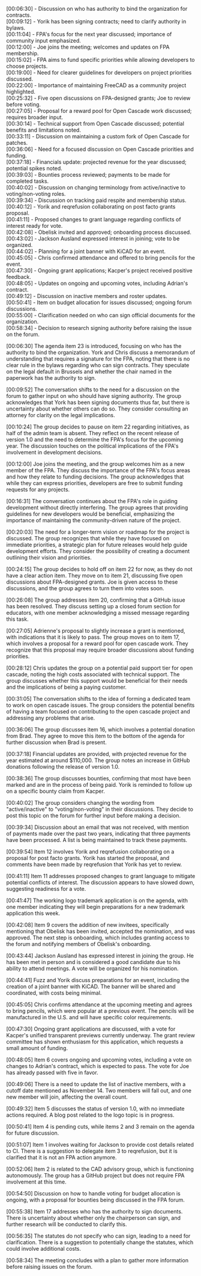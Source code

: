 [00:06:30] - Discussion on who has authority to bind the organization for contracts.  
[00:09:12] - Yorik has been signing contracts; need to clarify authority in bylaws.  
[00:11:04] - FPA's focus for the next year discussed; importance of community input emphasized.  
[00:12:00] - Joe joins the meeting; welcomes and updates on FPA membership.  
[00:15:02] - FPA aims to fund specific priorities while allowing developers to choose projects.  
[00:19:00] - Need for clearer guidelines for developers on project priorities discussed.  
[00:22:00] - Importance of maintaining FreeCAD as a community project highlighted.  
[00:25:32] - Five open discussions on FPA-designed grants; Joe to review before voting.  
[00:27:05] - Proposal for a reward pool for Open Cascade work discussed; requires broader input.  
[00:30:14] - Technical support from Open Cascade discussed; potential benefits and limitations noted.  
[00:33:11] - Discussion on maintaining a custom fork of Open Cascade for patches.  
[00:36:06] - Need for a focused discussion on Open Cascade priorities and funding.  
[00:37:18] - Financials update: projected revenue for the year discussed; potential spikes noted.  
[00:39:03] - Bounties process reviewed; payments to be made for completed tasks.  
[00:40:02] - Discussion on changing terminology from active/inactive to voting/non-voting roles.  
[00:39:34] - Discussion on tracking paid respite and membership status.  
[00:40:12] - Yorik and reqrefusion collaborating on post facto grants proposal.  
[00:41:11] - Proposed changes to grant language regarding conflicts of interest ready for vote.  
[00:42:08] - Obelisk invited and approved; onboarding process discussed.  
[00:43:02] - Jackson Ausland expressed interest in joining; vote to be organized.  
[00:44:02] - Planning for a joint banner with KiCAD for an event.  
[00:45:05] - Chris confirmed attendance and offered to bring pencils for the event.  
[00:47:30] - Ongoing grant applications; Kacper's project received positive feedback.  
[00:48:05] - Updates on ongoing and upcoming votes, including Adrian's contract.  
[00:49:12] - Discussion on inactive members and roster updates.  
[00:50:41] - Item on budget allocation for issues discussed; ongoing forum discussions.  
[00:55:00] - Clarification needed on who can sign official documents for the organization.  
[00:58:34] - Decision to research signing authority before raising the issue on the forum.  

[00:06:30] The agenda item 23 is introduced, focusing on who has the authority to bind the organization. York and Chris discuss a memorandum of understanding that requires a signature for the FPA, noting that there is no clear rule in the bylaws regarding who can sign contracts. They speculate on the legal default in Brussels and whether the chair named in the paperwork has the authority to sign.

[00:09:52] The conversation shifts to the need for a discussion on the forum to gather input on who should have signing authority. The group acknowledges that York has been signing documents thus far, but there is uncertainty about whether others can do so. They consider consulting an attorney for clarity on the legal implications.

[00:10:24] The group decides to pause on item 22 regarding initiatives, as half of the admin team is absent. They reflect on the recent release of version 1.0 and the need to determine the FPA's focus for the upcoming year. The discussion touches on the political implications of the FPA's involvement in development decisions.

[00:12:00] Joe joins the meeting, and the group welcomes him as a new member of the FPA. They discuss the importance of the FPA's focus areas and how they relate to funding decisions. The group acknowledges that while they can express priorities, developers are free to submit funding requests for any projects.

[00:16:31] The conversation continues about the FPA's role in guiding development without directly interfering. The group agrees that providing guidelines for new developers would be beneficial, emphasizing the importance of maintaining the community-driven nature of the project.

[00:20:03] The need for a longer-term vision or roadmap for the project is discussed. The group recognizes that while they have focused on immediate priorities, a strategic plan for future releases would help guide development efforts. They consider the possibility of creating a document outlining their vision and priorities.

[00:24:15] The group decides to hold off on item 22 for now, as they do not have a clear action item. They move on to item 21, discussing five open discussions about FPA-designed grants. Joe is given access to these discussions, and the group agrees to turn them into votes soon.

[00:26:08] The group addresses item 20, confirming that a GitHub issue has been resolved. They discuss setting up a closed forum section for educators, with one member acknowledging a missed message regarding this task.

[00:27:05] Adrienne's proposal to slightly increase a grant is mentioned, with indications that it is likely to pass. The group moves on to item 17, which involves a proposal for a reward pool for open cascade work. They recognize that this proposal may require broader discussions about funding priorities.

[00:28:12] Chris updates the group on a potential paid support tier for open cascade, noting the high costs associated with technical support. The group discusses whether this support would be beneficial for their needs and the implications of being a paying customer.

[00:31:05] The conversation shifts to the idea of forming a dedicated team to work on open cascade issues. The group considers the potential benefits of having a team focused on contributing to the open cascade project and addressing any problems that arise.

[00:36:06] The group discusses item 16, which involves a potential donation from Brad. They agree to move this item to the bottom of the agenda for further discussion when Brad is present.

[00:37:18] Financial updates are provided, with projected revenue for the year estimated at around $110,000. The group notes an increase in GitHub donations following the release of version 1.0.

[00:38:36] The group discusses bounties, confirming that most have been marked and are in the process of being paid. Yorik is reminded to follow up on a specific bounty claim from Kacper.

[00:40:02] The group considers changing the wording from "active/inactive" to "voting/non-voting" in their discussions. They decide to post this topic on the forum for further input before making a decision.

[00:39:34] Discussion about an email that was not received, with mention of payments made over the past two years, indicating that three payments have been processed. A list is being maintained to track these payments. 

[00:39:54] Item 12 involves Yorik and reqrefusion collaborating on a proposal for post facto grants. Yorik has started the proposal, and comments have been made by reqrefusion that Yorik has yet to review. 

[00:41:11] Item 11 addresses proposed changes to grant language to mitigate potential conflicts of interest. The discussion appears to have slowed down, suggesting readiness for a vote. 

[00:41:47] The working logo trademark application is on the agenda, with one member indicating they will begin preparations for a new trademark application this week. 

[00:42:08] Item 9 covers the addition of new invitees, specifically mentioning that Obelisk has been invited, accepted the nomination, and was approved. The next step is onboarding, which includes granting access to the forum and notifying members of Obelisk's onboarding. 

[00:43:44] Jackson Ausland has expressed interest in joining the group. He has been met in person and is considered a good candidate due to his ability to attend meetings. A vote will be organized for his nomination. 

[00:44:41] Fuzz and Yorik discuss preparations for an event, including the creation of a joint banner with KiCAD. The banner will be shared and coordinated, with costs being minimal. 

[00:45:05] Chris confirms attendance at the upcoming meeting and agrees to bring pencils, which were popular at a previous event. The pencils will be manufactured in the U.S. and will have specific color requirements. 

[00:47:30] Ongoing grant applications are discussed, with a vote for Kacper's unified transparent previews currently underway. The grant review committee has shown enthusiasm for this application, which requests a small amount of funding. 

[00:48:05] Item 6 covers ongoing and upcoming votes, including a vote on changes to Adrian's contract, which is expected to pass. The vote for Joe has already passed with five in favor. 

[00:49:06] There is a need to update the list of inactive members, with a cutoff date mentioned as November 14. Two members will fall out, and one new member will join, affecting the overall count. 

[00:49:32] Item 5 discusses the status of version 1.0, with no immediate actions required. A blog post related to the logo topic is in progress. 

[00:50:41] Item 4 is pending cuts, while items 2 and 3 remain on the agenda for future discussion. 

[00:51:07] Item 1 involves waiting for Jackson to provide cost details related to CI. There is a suggestion to delegate item 3 to reqrefusion, but it is clarified that it is not an FPA action anymore. 

[00:52:06] Item 2 is related to the CAD advisory group, which is functioning autonomously. The group has a GitHub project but does not require FPA involvement at this time. 

[00:54:50] Discussion on how to handle voting for budget allocation is ongoing, with a proposal for bounties being discussed in the FPA forum. 

[00:55:38] Item 17 addresses who has the authority to sign documents. There is uncertainty about whether only the chairperson can sign, and further research will be conducted to clarify this. 

[00:56:35] The statutes do not specify who can sign, leading to a need for clarification. There is a suggestion to potentially change the statutes, which could involve additional costs. 

[00:58:34] The meeting concludes with a plan to gather more information before raising issues on the forum.
